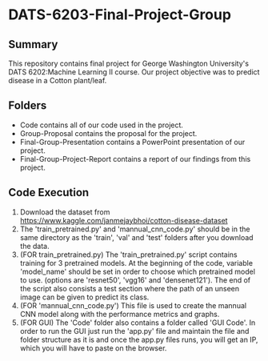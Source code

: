 # DATS-6203-Final-Project-Group

## Summary
This repository contains final project for George Washington University's DATS 6202:Machine Learning II course.
Our project objective was to predict disease in a Cotton plant/leaf.

## Folders
* Code contains all of our code used in the project.
* Group-Proposal contains the proposal for the project.
* Final-Group-Presentation contains a PowerPoint presentation of our project.
* Final-Group-Project-Report contains a report of our findings from this project.

## Code Execution
1. Download the dataset from https://www.kaggle.com/janmejaybhoi/cotton-disease-dataset
2. The 'train_pretrained.py' and 'mannual_cnn_code.py' should be in the same directory as the 'train', 'val' and 'test' folders after you download the data.
3. (FOR train_pretrained.py) The 'train_pretrained.py' script contains training for 3 pretrained models. At the beginning of the code, variable 'model_name' should be set in order to choose which pretrained model to use. (options are 'resnet50', 'vgg16' and 'densenet121'). The end of the script also consists a test section where the path of an unseen image can be given to predict its class.
4. (FOR 'mannual_cnn_code.py') This file is used to create the mannual CNN model along with the performance metrics and graphs.
5. (FOR GUI) The 'Code' folder also contains a folder called 'GUI Code'. In order to run the GUI just run the 'app.py' file and maintain the file and folder structure as it is and once the app.py files runs, you will get an IP, which you will have to paste on the browser.
